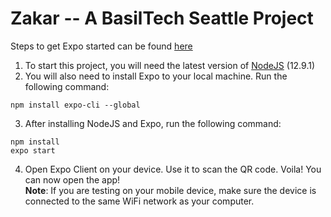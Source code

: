 # Zakar -- A BasilTech Seattle Project

Steps to get Expo started can be found [here](https://expo.io/learn)

1. To start this project, you will need the latest version of [NodeJS](https://nodejs.org/en/) (12.9.1)
2. You will also need to install Expo to your local machine. Run the following command: 
```
npm install expo-cli --global
```
3. After installing NodeJS and Expo, run the following command:
```
npm install
expo start
```
4. Open Expo Client on your device. Use it to scan the QR code. Voila! You can now open the app!  
**Note**: If you are testing on your mobile device, make sure the device is connected to the same WiFi network as your computer.
